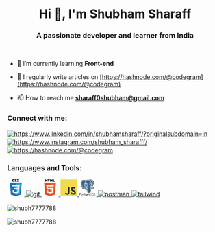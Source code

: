 <h1 align="center">Hi 👋, I'm Shubham Sharaff</h1>
<h3 align="center">A passionate developer and learner from India</h3>
<img align="center" width="400"
  src="https://encrypted-tbn0.gstatic.com/images?q=tbn:ANd9GcScjsjAJunJZqpWicvVxMlkwPcjC6gqJ1sw2sc48MivJRiSXCnayGXjw3UTrEeEDrBNseQ&usqp=CAU"
  alt=""
/>

- 🌱 I’m currently learning **Front-end**

- 📝 I regularly write articles on [https://hashnode.com/@codegram](https://hashnode.com/@codegram)

- 📫 How to reach me **sharaff0shubham@gmail.com**

<h3 align="left">Connect with me:</h3>
<p align="left">
<a href="https://linkedin.com/in/https://www.linkedin.com/in/shubhamsharaff/?originalsubdomain=in" target="blank"><img align="center" src="https://raw.githubusercontent.com/rahuldkjain/github-profile-readme-generator/master/src/images/icons/Social/linked-in-alt.svg" alt="https://www.linkedin.com/in/shubhamsharaff/?originalsubdomain=in" height="30" width="40" /></a>
<a href="https://instagram.com/https://www.instagram.com/shubham_sharafff/" target="blank"><img align="center" src="https://raw.githubusercontent.com/rahuldkjain/github-profile-readme-generator/master/src/images/icons/Social/instagram.svg" alt="https://www.instagram.com/shubham_sharafff/" height="30" width="40" /></a>
<a href="https://hashnode.com/https://hashnode.com/@codegram" target="blank"><img align="center" src="https://raw.githubusercontent.com/rahuldkjain/github-profile-readme-generator/master/src/images/icons/Social/hashnode.svg" alt="https://hashnode.com/@codegram" height="30" width="40" /></a>
</p>

<h3 align="left">Languages and Tools:</h3>
<p align="left"> <a href="https://www.w3schools.com/css/" target="_blank" rel="noreferrer"> <img src="https://raw.githubusercontent.com/devicons/devicon/master/icons/css3/css3-original-wordmark.svg" alt="css3" width="40" height="40"/> </a> <a href="https://git-scm.com/" target="_blank" rel="noreferrer"> <img src="https://www.vectorlogo.zone/logos/git-scm/git-scm-icon.svg" alt="git" width="40" height="40"/> </a> <a href="https://www.w3.org/html/" target="_blank" rel="noreferrer"> <img src="https://raw.githubusercontent.com/devicons/devicon/master/icons/html5/html5-original-wordmark.svg" alt="html5" width="40" height="40"/> </a> <a href="https://developer.mozilla.org/en-US/docs/Web/JavaScript" target="_blank" rel="noreferrer"> <img src="https://raw.githubusercontent.com/devicons/devicon/master/icons/javascript/javascript-original.svg" alt="javascript" width="40" height="40"/> </a> <a href="https://www.postgresql.org" target="_blank" rel="noreferrer"> <img src="https://raw.githubusercontent.com/devicons/devicon/master/icons/postgresql/postgresql-original-wordmark.svg" alt="postgresql" width="40" height="40"/> </a> <a href="https://postman.com" target="_blank" rel="noreferrer"> <img src="https://www.vectorlogo.zone/logos/getpostman/getpostman-icon.svg" alt="postman" width="40" height="40"/> </a> <a href="https://tailwindcss.com/" target="_blank" rel="noreferrer"> <img src="https://www.vectorlogo.zone/logos/tailwindcss/tailwindcss-icon.svg" alt="tailwind" width="40" height="40"/> </a> </p>

<p><img align="center" src="https://github-readme-stats.vercel.app/api/top-langs?username=shubh7777788&show_icons=true&locale=en&layout=compact" alt="shubh7777788" /></p>

<p><img align="center" src="https://github-readme-streak-stats.herokuapp.com/?user=shubh7777788&" alt="shubh7777788" /></p>
